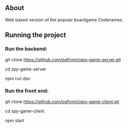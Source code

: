 ## About

Web based version of the popular boardgame Codenames.

## Running the project

### Run the backend:

git clone https://github.com/pafirmin/spy-game-server.git

cd spy-game-server

npm run dev

### Run the front end:

git clone https://github.com/pafirmin/spy-game-client.git

cd spy-game-client

npm start
